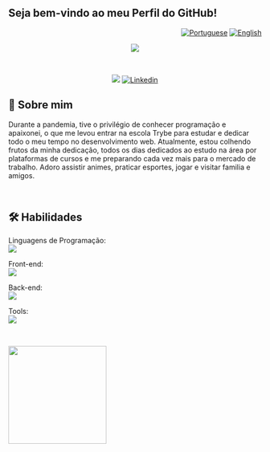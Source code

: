 ## Seja bem-vindo ao meu Perfil do GitHub!

<div align="right">

  [![Portuguese](https://flagsapi.com/BR/flat/32.png)](README.md)
  [![English](https://flagsapi.com/US/flat/32.png)](README-EN.md)
  
</div>

<p align="center">
  <a href="https://github.com/thalissongoncalves/readme-typing-svg">
    <img src="https://readme-typing-svg.demolab.com/?lines=Thálisson%20Gonçalves;Full-Stack%20Developer%20;thalissongdev@gmail.com;Always%20learning%20new%20things&font=Fira%20Code;&center=true&width=440&height=45&color=00FA9ACenter=true&pause=1000&size=22" /></a>
</p>

<br/>

<p align="center">
    <a href="https://thalisson-goncalves.vercel.app"><img src="https://img.shields.io/badge/Portfolio-%23000000.svg?style=for-the-badge&logo=firefox&logoColor=#FF7139" /></a>
    <a href="https://www.linkedin.com/in/thalissongoncalves/"><img alt="Linkedin" src="https://img.shields.io/badge/linkedin-%230077B5.svg?style=for-the-badge&logo=linkedin&logoColor=white"></a>
</p>

  <h2>🔎 Sobre mim</h2>
  <p>
      Durante a pandemia, tive o privilégio de conhecer programação e apaixonei, o que me levou entrar na escola Trybe para estudar e dedicar todo o meu tempo no desenvolvimento web. Atualmente, estou colhendo frutos da minha dedicação, todos os dias dedicados ao estudo na área por plataformas de cursos e me preparando cada vez mais para o mercado de trabalho. Adoro assistir animes, praticar esportes, jogar e visitar familia e amigos.
  </p>

  <br/>
  
  <h2>🛠️ Habilidades</h2>

  <p>
    Linguagens de Programação: <br/>
      <a href="https://skillicons.dev"><img src="https://skillicons.dev/icons?i=js,py,ts" /></a>
  </p>

  <p>
    Front-end: <br/>
      <a href="https://skillicons.dev"><img src="https://skillicons.dev/icons?i=html,css,react,bootstrap" /></a>
  </p>

  <p>
    Back-end: <br/>
      <a href="https://skillicons.dev"><img src="https://skillicons.dev/icons?i=docker,mysql,npm,nodejs" /></a>
  </p>

  <p>
    Tools: <br/>
      <a href="https://skillicons.dev"><img src="https://skillicons.dev/icons?i=git,github,githubactions,vscode,vercel" /></a>
  </p>

  <br />
  
  <a href="#" align="center"><img height="195em" src="https://github-readme-stats.vercel.app/api/top-langs/?username=thalissongoncalves&layout=compact&langs_count=7&theme=github_dark"/></a>
